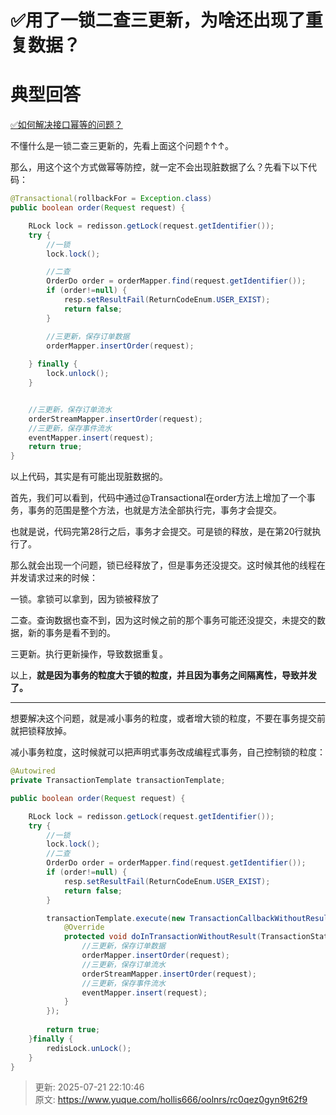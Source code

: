 # ✅用了一锁二查三更新，为啥还出现了重复数据？

# 典型回答


[✅如何解决接口幂等的问题？](https://www.yuque.com/hollis666/oolnrs/gz2qwl)



不懂什么是一锁二查三更新的，先看上面这个问题↑↑↑。



那么，用这个这个方式做幂等防控，就一定不会出现脏数据了么？先看下以下代码：



```java
@Transactional(rollbackFor = Exception.class)
public boolean order(Request request) {

	RLock lock = redisson.getLock(request.getIdentifier());
    try {
        //一锁
        lock.lock();

        //二查
        OrderDo order = orderMapper.find(request.getIdentifier());
        if (order!=null) {
            resp.setResultFail(ReturnCodeEnum.USER_EXIST);
            return false;
        }

        //三更新，保存订单数据
        orderMapper.insertOrder(request);
        
    } finally {
        lock.unlock();
    }


    //三更新，保存订单流水
    orderStreamMapper.insertOrder(request);
    //三更新，保存事件流水
    eventMapper.insert(request);
    return true;
}
```



以上代码，其实是有可能出现脏数据的。



首先，我们可以看到，代码中通过@Transactional在order方法上增加了一个事务，事务的范围是整个方法，也就是方法全部执行完，事务才会提交。



也就是说，代码完第28行之后，事务才会提交。可是锁的释放，是在第20行就执行了。



那么就会出现一个问题，锁已经释放了，但是事务还没提交。这时候其他的线程在并发请求过来的时候：  


一锁。拿锁可以拿到，因为锁被释放了

二查。查询数据也查不到，因为这时候之前的那个事务可能还没提交，未提交的数据，新的事务是看不到的。

三更新。执行更新操作，导致数据重复。



以上，**就是因为事务的粒度大于锁的粒度，并且因为事务之间隔离性，导致并发了。**

****



想要解决这个问题，就是减小事务的粒度，或者增大锁的粒度，不要在事务提交前就把锁释放掉。



减小事务粒度，这时候就可以把声明式事务改成编程式事务，自己控制锁的粒度：



```java
@Autowired
private TransactionTemplate transactionTemplate;

public boolean order(Request request) {

	RLock lock = redisson.getLock(request.getIdentifier());
    try {
        //一锁
        lock.lock();
        //二查
        OrderDo order = orderMapper.find(request.getIdentifier());
        if (order!=null) {
            resp.setResultFail(ReturnCodeEnum.USER_EXIST);
            return false;
        }

        transactionTemplate.execute(new TransactionCallbackWithoutResult() {
            @Override
            protected void doInTransactionWithoutResult(TransactionStatus status) {
                //三更新，保存订单数据
            	orderMapper.insertOrder(request);
                //三更新，保存订单流水
                orderStreamMapper.insertOrder(request);
                //三更新，保存事件流水
                eventMapper.insert(request);  
            }
        });
    
    	return true;
    }finally {
        redisLock.unLock();
    }
}
```







> 更新: 2025-07-21 22:10:46  
> 原文: <https://www.yuque.com/hollis666/oolnrs/rc0qez0gyn9t62f9>
